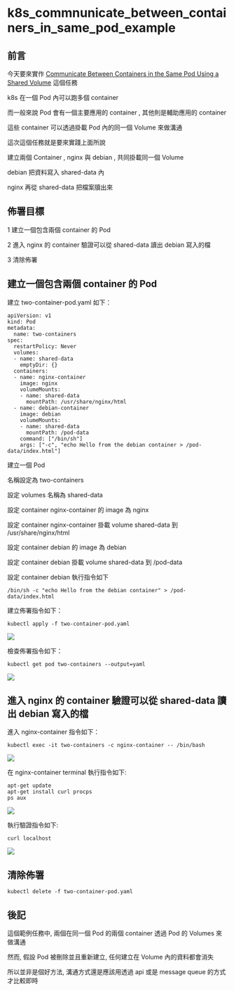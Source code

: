 # k8s_commnunicate_between_containers_in_same_pod_example

## 前言

今天要來實作 [Communicate Between Containers in the Same Pod Using a Shared Volume](https://kubernetes.io/docs/tasks/access-application-cluster/communicate-containers-same-pod-shared-volume/) 這個任務

k8s 在一個 Pod 內可以跑多個 container

而一般來說 Pod 會有一個主要應用的 container , 其他則是輔助應用的 container

這些 container 可以透過掛載 Pod 內的同一個 Volume 來做溝通

這次這個任務就是要來實踐上面所說

建立兩個 Container , nginx 與 debian , 共同掛載同一個 Volume

debian 把資料寫入 shared-data 內

nginx 再從 shared-data 把檔案牘出來


## 佈署目標

1 建立一個包含兩個 container 的 Pod 

2 進入 nginx 的 container 驗證可以從 shared-data 讀出 debian 寫入的檔

3 清除佈署

## 建立一個包含兩個 container 的 Pod 


建立 two-container-pod.yaml 如下：

```yaml=
apiVersion: v1
kind: Pod
metadata:
  name: two-containers
spec:
  restartPolicy: Never
  volumes:
  - name: shared-data
    emptyDir: {}
  containers:
  - name: nginx-container
    image: nginx
    volumeMounts:
    - name: shared-data
      mountPath: /usr/share/nginx/html
  - name: debian-container
    image: debian
    volumeMounts:
    - name: shared-data
      mountPath: /pod-data
    command: ["/bin/sh"]
    args: ["-c", "echo Hello from the debian container > /pod-data/index.html"]
```

建立一個 Pod

名稱設定為 two-containers

設定 volumes 名稱為 shared-data

設定 container nginx-container 的 image 為 nginx

設定 container nginx-container 掛載 volume shared-data 到 /usr/share/nginx/html

設定 container debian 的 image 為 debian

設定 container debian 掛載 volume shared-data 到 /pod-data

設定 container debian 執行指令如下 

```shell=
/bin/sh -c "echo Hello from the debian container" > /pod-data/index.html
```

建立佈署指令如下：

```shell=
kubectl apply -f two-container-pod.yaml
```
![](https://i.imgur.com/nurvvG5.png)


檢查佈署指令如下：

```shell=
kubectl get pod two-containers --output=yaml
```
![](https://i.imgur.com/kpPvS24.png)

## 進入 nginx 的 container 驗證可以從 shared-data 讀出 debian 寫入的檔

進入 nginx-container 指令如下：

```shell=
kubectl exec -it two-containers -c nginx-container -- /bin/bash
```
![](https://i.imgur.com/jF4py6d.png)

在 nginx-container terminal 執行指令如下:

```shell=
apt-get update
apt-get install curl procps
ps aux
```
![](https://i.imgur.com/3E3nOSJ.png)


執行驗證指令如下:

```shell=
curl localhost
```
![](https://i.imgur.com/RwXvOZO.png)

## 清除佈署
```shell=
kubectl delete -f two-container-pod.yaml
```

## 後記

這個範例任務中, 兩個在同一個 Pod 的兩個 container 透過 Pod 的 Volumes 來做溝通
 
然而, 假設 Pod 被刪除並且重新建立, 任何建立在 Volume 內的資料都會消失

所以並非是個好方法, 溝通方式還是應該用透過 api 或是 message queue 的方式才比較即時